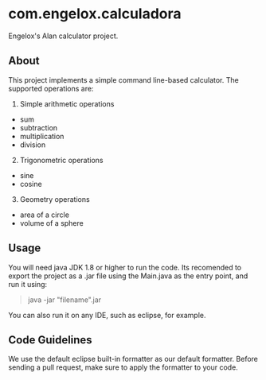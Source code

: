 # com.engelox.calculadora

Engelox's Alan calculator project.

## About

This project implements a simple command line-based calculator.
The supported operations are:

1. Simple arithmetic operations

- sum
- subtraction
- multiplication
- division

2. Trigonometric operations

- sine
- cosine

3. Geometry operations

- area of a circle
- volume of a sphere

## Usage

You will need java JDK 1.8 or higher to run the code.
Its recomended to export the project as a .jar file using the Main.java as the entry point, and run it using:

> java -jar "filename".jar

You can also run it on any IDE, such as eclipse, for example.

## Code Guidelines

We use the default eclipse built-in formatter as our default formatter.
Before sending a pull request, make sure to apply the formatter to your code.
